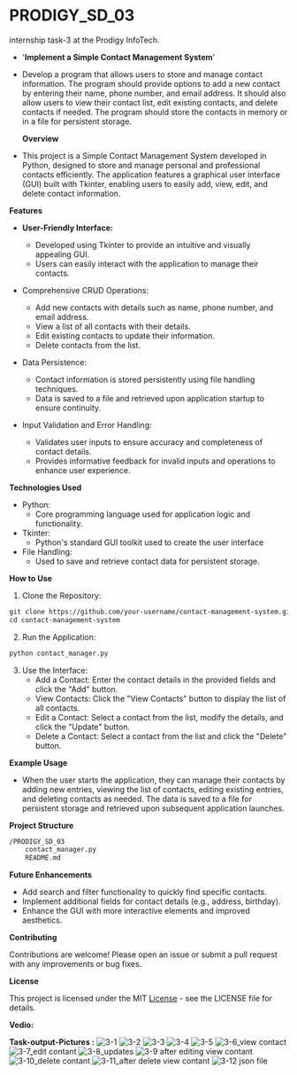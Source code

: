 # PRODIGY_SD_03
internship task-3 at the Prodigy InfoTech.

- '**Implement a Simple Contact Management System**'
- Develop a program that allows users to store and manage contact information. The program should provide options to add a new contact by entering their name, phone number, and email address. It should also allow users to view their contact list, edit existing contacts, and delete contacts if needed. The program should store the contacts in memory or in a file for persistent storage.


  **Overview**
- This project is a Simple Contact Management System developed in Python, designed to store and manage personal and professional contacts efficiently. The application features a graphical user interface (GUI) built with Tkinter, enabling users to easily add, view, edit, and delete contact information.


**Features**

  - **User-Friendly Interface:**
    - Developed using Tkinter to provide an intuitive and visually appealing GUI.
    - Users can easily interact with the application to manage their contacts.
      
  - Comprehensive CRUD Operations:
    - Add new contacts with details such as name, phone number, and email address.
    - View a list of all contacts with their details.
    - Edit existing contacts to update their information.
    - Delete contacts from the list.
      
  - Data Persistence:
    - Contact information is stored persistently using file handling techniques.
    - Data is saved to a file and retrieved upon application startup to ensure continuity.
  
  - Input Validation and Error Handling:
    - Validates user inputs to ensure accuracy and completeness of contact details.
    - Provides informative feedback for invalid inputs and operations to enhance user experience.


**Technologies Used**
  - Python:
    - Core programming language used for application logic and functionality.
  - Tkinter:
    - Python's standard GUI toolkit used to create the user interface
  - File Handling:
    - Used to save and retrieve contact data for persistent storage.


**How to Use**

  1. Clone the Repository:
  ```html
git clone https://github.com/your-username/contact-management-system.git
cd contact-management-system
  ```
  2. Run the Application:
  ```html
python contact_manager.py
  ```
  3. Use the Interface:
     - Add a Contact: Enter the contact details in the provided fields and click the "Add" button.
     - View Contacts: Click the "View Contacts" button to display the list of all contacts.
     - Edit a Contact: Select a contact from the list, modify the details, and click the "Update" button.
     - Delete a Contact: Select a contact from the list and click the "Delete" button.

**Example Usage**
- When the user starts the application, they can manage their contacts by adding new entries, viewing the list of contacts, editing existing entries, and deleting contacts as needed. The data is saved to a file for persistent storage and retrieved upon subsequent application launches.

**Project Structure**
```html
/PRODIGY_SD_03
    contact_manager.py
    README.md
```

**Future Enhancements**
- Add search and filter functionality to quickly find specific contacts.
- Implement additional fields for contact details (e.g., address, birthday).
- Enhance the GUI with more interactive elements and improved aesthetics.

**Contributing**

Contributions are welcome! Please open an issue or submit a pull request with any improvements or bug fixes.

**License**

This project is licensed under the MIT [License]() - see the LICENSE file for details.

**Vedio:**


**Task-output-Pictures :**
![3-1](https://github.com/user-attachments/assets/818e4c44-e132-41ce-9096-83f4f5436089)
![3-2](https://github.com/user-attachments/assets/61f716d0-951d-420d-a8e2-a12165243941)
![3-3](https://github.com/user-attachments/assets/8a85efc9-fe22-40ca-94e3-2b72c5473144)
![3-4](https://github.com/user-attachments/assets/4d9804f4-e356-4d03-8ecb-edc085078c57)
![3-5](https://github.com/user-attachments/assets/902f659d-754f-4a7e-9f47-ccf8e69eb400)
![3-6_view contact](https://github.com/user-attachments/assets/f423a599-9dc4-4199-a019-e1fa91098eeb)
![3-7_edit contant](https://github.com/user-attachments/assets/b73ec50e-43f3-44cd-87bf-c07e4fee7e69)
![3-8_updates](https://github.com/user-attachments/assets/1b8cf749-41c3-48cb-ad5a-27b2c6441f40)
![3-9 after editing view contant](https://github.com/user-attachments/assets/59c27e18-ef05-4108-8a36-eb74240d36e4)
![3-10_delete contant](https://github.com/user-attachments/assets/a6a5f0f6-e26f-439d-b8c1-f2e72037694c)
![3-11_after delete view contant](https://github.com/user-attachments/assets/d6c5027d-f4b7-440f-85a5-9371b561010a)
![3-12 json file](https://github.com/user-attachments/assets/abd08f80-2479-414c-949e-8e403ac49c15)

